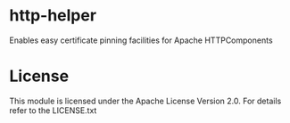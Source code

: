 http-helper
============

Enables easy certificate pinning facilities for Apache HTTPComponents

License
========
This module is licensed under the Apache License Version 2.0.
For details refer to the LICENSE.txt
